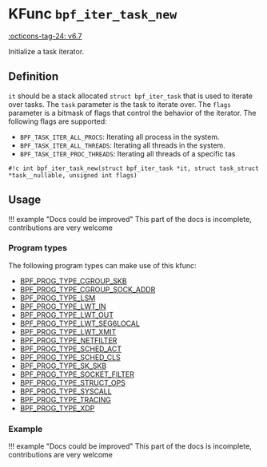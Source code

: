 # KFunc `bpf_iter_task_new`

<!-- [FEATURE_TAG](bpf_iter_task_new) -->
[:octicons-tag-24: v6.7](https://github.com/torvalds/linux/commit/c68a78ffe2cb4207f64fd0f4262818c728c67be0)
<!-- [/FEATURE_TAG] -->

Initialize a task iterator.

## Definition

`it` should be a stack allocated `struct bpf_iter_task` that is used to iterate over tasks. The `task` parameter is the task to iterate over. The `flags` parameter is a bitmask of flags that control the behavior of the iterator. The following flags are supported:

- `BPF_TASK_ITER_ALL_PROCS`: Iterating all process in the system.
- `BPF_TASK_ITER_ALL_THREADS`: Iterating all threads in the system.
- `BPF_TASK_ITER_PROC_THREADS`: Iterating all threads of a specific tas

<!-- [KFUNC_DEF] -->
`#!c int bpf_iter_task_new(struct bpf_iter_task *it, struct task_struct *task__nullable, unsigned int flags)`
<!-- [/KFUNC_DEF] -->

## Usage

!!! example "Docs could be improved"
    This part of the docs is incomplete, contributions are very welcome

### Program types

The following program types can make use of this kfunc:

<!-- [KFUNC_PROG_REF] -->
- [BPF_PROG_TYPE_CGROUP_SKB](../../program-types/BPF_PROG_TYPE_CGROUP_SKB.md)
- [BPF_PROG_TYPE_CGROUP_SOCK_ADDR](../../program-types/BPF_PROG_TYPE_CGROUP_SOCK_ADDR.md)
- [BPF_PROG_TYPE_LSM](../../program-types/BPF_PROG_TYPE_LSM.md)
- [BPF_PROG_TYPE_LWT_IN](../../program-types/BPF_PROG_TYPE_LWT_IN.md)
- [BPF_PROG_TYPE_LWT_OUT](../../program-types/BPF_PROG_TYPE_LWT_OUT.md)
- [BPF_PROG_TYPE_LWT_SEG6LOCAL](../../program-types/BPF_PROG_TYPE_LWT_SEG6LOCAL.md)
- [BPF_PROG_TYPE_LWT_XMIT](../../program-types/BPF_PROG_TYPE_LWT_XMIT.md)
- [BPF_PROG_TYPE_NETFILTER](../../program-types/BPF_PROG_TYPE_NETFILTER.md)
- [BPF_PROG_TYPE_SCHED_ACT](../../program-types/BPF_PROG_TYPE_SCHED_ACT.md)
- [BPF_PROG_TYPE_SCHED_CLS](../../program-types/BPF_PROG_TYPE_SCHED_CLS.md)
- [BPF_PROG_TYPE_SK_SKB](../../program-types/BPF_PROG_TYPE_SK_SKB.md)
- [BPF_PROG_TYPE_SOCKET_FILTER](../../program-types/BPF_PROG_TYPE_SOCKET_FILTER.md)
- [BPF_PROG_TYPE_STRUCT_OPS](../../program-types/BPF_PROG_TYPE_STRUCT_OPS.md)
- [BPF_PROG_TYPE_SYSCALL](../../program-types/BPF_PROG_TYPE_SYSCALL.md)
- [BPF_PROG_TYPE_TRACING](../../program-types/BPF_PROG_TYPE_TRACING.md)
- [BPF_PROG_TYPE_XDP](../../program-types/BPF_PROG_TYPE_XDP.md)
<!-- [/KFUNC_PROG_REF] -->

### Example

!!! example "Docs could be improved"
    This part of the docs is incomplete, contributions are very welcome

